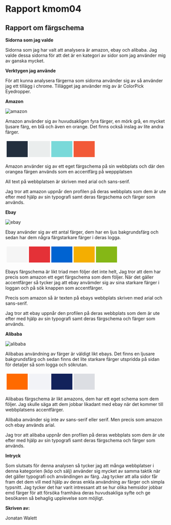 ---
---
Rapport kmom04
=========================

<h2>Rapport om färgschema</h2>

<p><b>Sidorna som jag valde</p></b>

<p>Sidorna som jag har valt att analysera är amazon, ebay och alibaba. Jag valde dessa sidorna för att det är en kategori av sidor som jag använder mig av ganska mycket.</p>

<p><b>Verktygen jag använde</p></b>
<p>För att kunna analysera färgerna som sidorna använder sig av så använder jag ett tillägg i chrome. Tillägget jag använder mig av är ColorPick Eyedropper.</p>

<p><b>Amazon</p></b>

<img src="../htdocs/img/amazon.png" alt="amazon" >

<p>Amazon använder sig av huvudsakligen fyra färger, en mörk grå, en mycket ljusare färg, en blå och även en orange. Det finns också inslag av lite andra färger.</p>

<table style="border-spacing: 4px; border-collapse: separate">
<tr>
<td style="height: 50px; width: 50px; background-color: #232F3E">
<td style="height: 50px; width: 50px; background-color: #EAEDED">
<td style="height: 50px; width: 50px; background-color: #79D9D9">
<td style="height: 50px; width: 50px; background-color: #F25A38">
</tr>
</table>

<p>Amazon använder sig av ett eget färgschema på sin webbplats och där den orangea färgen används som en accentfärg på weppplatsen</p>
<p>All text på webbplatsen är skriven med arial och sans-serif. </p>
<p>Jag tror att amazon uppnår den profilen på deras webbplats som dem är ute efter med hjälp av sin typografi samt deras färgschema och färger som används.</p>

<p><b>Ebay</p></b>

<img src="../htdocs/img/ebay.png" alt="ebay" >

<p>Ebay använder sig av ett antal färger, dem har en ljus bakgrundsfärg och sedan har dem några färgstarkare färger i deras logga.</p>

<table style="border-spacing: 4px; border-collapse: separate">
<tr>
<td style="height: 50px; width: 50px; background-color: #F5F5F5">
<td style="height: 50px; width: 50px; background-color: #E43137">
<td style="height: 50px; width: 50px; background-color: #0063D1">
<td style="height: 50px; width: 50px; background-color: #F4AE01">
<td style="height: 50px; width: 50px; background-color: #85B716">
</tr>
</table>

<p>Ebays färgschema är likt triad men följer det inte helt, Jag tror att dem har precis som amazon ett eget färgschema som dem följer. När det gäller accentfärger så tycker jag att ebay anvämder sig av sina starkare färger i loggan och på sök knappen som accentfärger.</p>
<p>Precis som amazon så är texten på ebays webbplats skriven med arial och sans-serif.</p>
<p>Jag tror att ebay uppnår den profilen på deras webbplats som dem är ute efter med hjälp av sin typografi samt deras färgschema och färger som används.</p>

<p><b>Alibaba</p></b>

<img src="../htdocs/img/alibaba.png" alt="alibaba" >

<p>Alibabas användning av färger är väldigt likt ebays. Det finns en ljusare bakgrundsfärg och sedan finns det lite starkare färger utspridda på sidan för detaljer så som logga och sökrutan.</p>

<table style="border-spacing: 4px; border-collapse: separate">
<tr>
<td style="height: 50px; width: 50px; background-color: #FF6A00">
<td style="height: 50px; width: 50px; background-color: #F2F3F7">
<td style="height: 50px; width: 50px; background-color: #12225B">
<td style="height: 50px; width: 50px; background-color: #DCDEE3">
</tr>
</table>

<p>Alibabas färgschema är likt amazons, dem har ett eget schema som dem följer. Jag skulle säga att dem jobbar likadant med ebay när det kommer till webbplatsens accentfärger.</p>
<p>Alibaba använder sig inte av sans-serif eller serif. Men precis som amazon och ebay används arial.</p>
<p>Jag tror att alibaba uppnår den profilen på deras webbplats som dem är ute efter med hjälp av sin typografi samt deras färgschema och färger som används.</p>

<p><b>Intryck</p></b>

<p>Som slutsats för denna analysen så tycker jag att många webbplatser i denna kategorien (köp och sälj) använder sig mycket av samma taktik när det gäller typografi och användingen av färg. Jag tycker att alla sidor får fram det dem vill med hjälp av deras enkla användning av färger och simpla typsnitt. Jag tycker det har varit intressant att se hur olika hemsidor jobbar emd färger för att försöka framhäva deras huvudsakliga syfte och ge besökaren så behaglig upplevelse som möjligt.</p>

<p><b>Skriven av:</p></b>
<p>Jonatan Walett</p>
